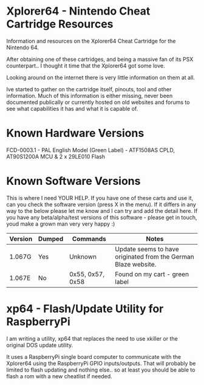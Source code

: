 # Xplorer64 - Nintendo Cheat Cartridge Resources

Information and resources on the Xplorer64 Cheat Cartridge for the Nintendo 64.

After obtaining one of these cartridges, and being a massive fan of its PSX counterpart.. I thought it time that the Xplorer64 got some love.

Looking around on the internet there is very little information on them at all.

Ive started to gather on the cartridge itself, pinouts, tool and other information. Much of this information is either missing, never been documented publically or currently hosted on old websites and forums to see what capabilities it has and what it is capable of.

# Known Hardware Versions

FCD-0003.1 - PAL English Model (Green Label) - ATF1508AS CPLD, AT90S1200A MCU & 2 x 29LE010 Flash

# Known Software Versions

This is where I need YOUR HELP. If you have one of these carts and use it, can you check the software version (press X in the menu). If it differs in any way to the below please let me know and I can try and add the detail here. If you have any beta/alpha/test versions of this software - please get in touch, youd make a grown man very very happy :)

Version|Dumped|Commands                    |Notes
-------|------|----------------------------|--------------
1.067G | Yes  | Unknown                    | Update seems to have originated from the German Blaze website. 
1.067E | No   | 0x55, 0x57, 0x58           | Found on my cart - green label     


# xp64 - Flash/Update Utility for RaspberryPi

I am writing a utility, xp64 that replaces the need to use xkiller or the original DOS update utility.

It uses a RaspberryPi single board computer to communicate with the Xplorer64 using the RaspberryPi GPIO inputs/outputs.
That will probably be limited to flash updating and nothing else.. so at least you should be able to flash a rom with a new cheatlist if needed.

